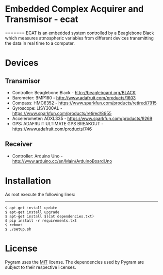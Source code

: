 # Embedded Complex Acquirer and Transmisor - ecat
=======
ECAT is an embedded system controlled by a Beaglebone Black which measures atmospheric variables from different devices transmitting the data in real time to a computer.

# Devices

Transmisor
------------

* Controller: Beaglebone Black - http://beagleboard.org/BLACK
* Barometer: BMP180 - http://www.adafruit.com/products/1603
* Compass: HMC6352 - https://www.sparkfun.com/products/retired/7915
* Gyroscope: LISY300AL - https://www.sparkfun.com/products/retired/8955
* Accelerometer: ADXL335 - https://www.sparkfun.com/products/9269
* GPS: ADAFRUIT ULTIMATE GPS BREAKOUT - https://www.adafruit.com/products/746

Receiver
------------

* Controller: Arduino Uno - http://www.arduino.cc/en/Main/ArduinoBoardUno

# Installation

As root execute the following lines:

------

    $ apt-get install update
    $ apt-get install upgrade
    $ apt-get install $(cat dependencies.txt)
    $ pip install -r requirements.txt
    $ reboot
    $ ./setup.sh

# License
Pygram uses the [MIT](http://opensource.org/licenses/MIT) license.
The dependencies used by Pygram are subject to their respective licenses.


